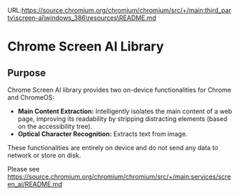 URL:https://source.chromium.org/chromium/chromium/src/+/main:third_party\screen-ai\windows_386\resources\README.md
# Chrome Screen AI Library

## Purpose
Chrome Screen AI library provides two on-device functionalities for Chrome and
ChromeOS:
* **Main Content Extraction:** Intelligently isolates the main content of a web
   page, improving its readability by stripping distracting elements (based on
   the accessibility tree).
* **Optical Character Recognition:** Extracts text from image.

These functionalities are entirely on device and do not send any data to
network or store on disk.

Please see https://source.chromium.org/chromium/chromium/src/+/main:services/screen_ai/README.md